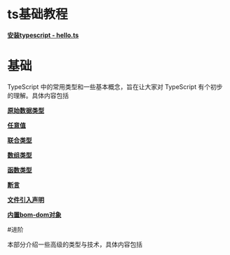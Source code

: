 # ts基础教程

**[安装typescript - hello.ts](https://github.com/fengjinqi/study/tree/main/%E5%89%8D%E7%AB%AF/TypeScript/hello "第一节：安装typescript - hello.ts")**

# 基础

 TypeScript 中的常用类型和一些基本概念，旨在让大家对 TypeScript 有个初步的理解。具体内容包括
 
**[原始数据类型](https://github.com/fengjinqi/study/tree/main/%E5%89%8D%E7%AB%AF/TypeScript/%E5%9F%BA%E7%A1%80#%E5%8E%9F%E5%A7%8B%E6%95%B0%E6%8D%AE%E7%B1%BB%E5%9E%8B "原始数据类型")**

**[任意值](https://github.com/fengjinqi/study/tree/main/%E5%89%8D%E7%AB%AF/TypeScript/%E5%9F%BA%E7%A1%80#%E4%BB%BB%E6%84%8F%E5%80%BC "任意值")**

**[联合类型](https://github.com/fengjinqi/study/tree/main/%E5%89%8D%E7%AB%AF/TypeScript/%E5%9F%BA%E7%A1%80#%E8%81%94%E5%90%88%E7%B1%BB%E5%9E%8B "联合类型")**

**[数组类型](https://github.com/fengjinqi/study/tree/main/%E5%89%8D%E7%AB%AF/TypeScript/%E5%9F%BA%E7%A1%80#%E6%95%B0%E7%BB%84 "数组类型")**

**[函数类型](https://github.com/fengjinqi/study/tree/main/%E5%89%8D%E7%AB%AF/TypeScript/%E5%9F%BA%E7%A1%80#%E5%87%BD%E6%95%B0%E7%9A%84%E7%B1%BB%E5%9E%8B "函数类型")**

**[断言](https://github.com/fengjinqi/study/tree/main/%E5%89%8D%E7%AB%AF/TypeScript/%E5%9F%BA%E7%A1%80#%E6%96%AD%E8%A8%80 "断言")**

**[文件引入声明](https://github.com/fengjinqi/study/tree/main/%E5%89%8D%E7%AB%AF/TypeScript/%E5%9F%BA%E7%A1%80#%E5%BC%95%E5%85%A5%E6%96%87%E4%BB%B6 "文件引入声明")**

**[内置bom-dom对象](https://github.com/fengjinqi/study/tree/main/%E5%89%8D%E7%AB%AF/TypeScript/%E5%9F%BA%E7%A1%80#dom-%E5%92%8C-bom-%E7%9A%84%E5%86%85%E7%BD%AE%E5%AF%B9%E8%B1%A1 "内置bom-dom对象")**


#进阶

本部分介绍一些高级的类型与技术，具体内容包括



